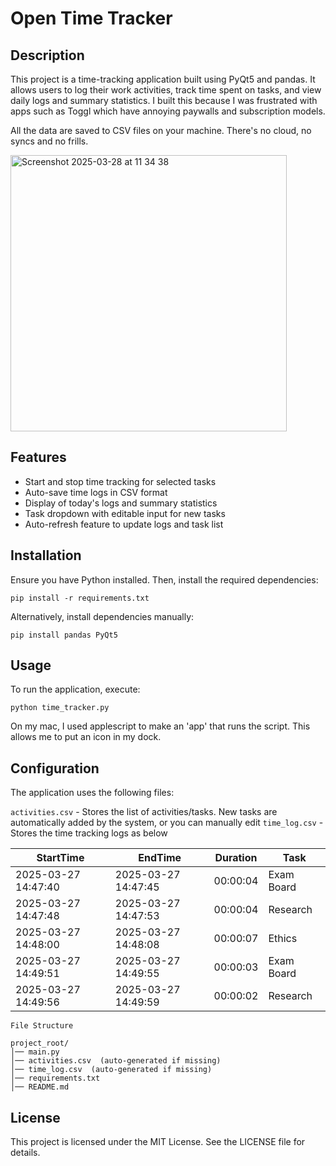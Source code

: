 # Open Time Tracker


## Description

This project is a time-tracking application built using PyQt5 and pandas. It allows users to log their work activities, track time spent on tasks, and view daily logs and summary statistics.
I built this because I was frustrated with apps such as Toggl which have annoying paywalls and subscription models. 


All the data are saved to CSV files on your machine. There's no cloud, no syncs and no frills. 

<img width="442" alt="Screenshot 2025-03-28 at 11 34 38" src="https://github.com/user-attachments/assets/3df80bc1-2fc1-47a3-a21f-ad197502adc5" />

## Features

* Start and stop time tracking for selected tasks
* Auto-save time logs in CSV format
* Display of today's logs and summary statistics
* Task dropdown with editable input for new tasks
* Auto-refresh feature to update logs and task list
  
## Installation

Ensure you have Python installed. Then, install the required dependencies:

`pip install -r requirements.txt`

Alternatively, install dependencies manually:

`pip install pandas PyQt5`

## Usage

To run the application, execute:

`python time_tracker.py`

On my mac, I used applescript to make an 'app' that runs the script. This allows me to put an icon in my dock. 


## Configuration

The application uses the following files:

`activities.csv` - Stores the list of activities/tasks. New tasks are automatically added by the system, or you can manually edit
`time_log.csv` - Stores the time tracking logs as below


|StartTime|EndTime|Duration|Task|
|---------|-------|--------|----|
|2025-03-27 14:47:40|2025-03-27 14:47:45|00:00:04|Exam Board|
|2025-03-27 14:47:48|2025-03-27 14:47:53|00:00:04|Research|
|2025-03-27 14:48:00|2025-03-27 14:48:08|00:00:07|Ethics|
|2025-03-27 14:49:51|2025-03-27 14:49:55|00:00:03|Exam Board|
|2025-03-27 14:49:56|2025-03-27 14:49:59|00:00:02|Research|


```
File Structure

project_root/
│── main.py
│── activities.csv  (auto-generated if missing)
│── time_log.csv  (auto-generated if missing)
│── requirements.txt
│── README.md
```
## License

This project is licensed under the MIT License. See the LICENSE file for details.



